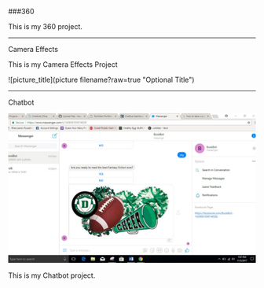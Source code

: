 ###360

This is my 360 project.

<script src="//360.vizor.io/scripts/embed.js" data-vizorurl="https://360.vizor.io/embed/v/qo1dr" ></script>

***

Camera Effects

This is my Camera Effects Project

![picture_title](picture filename?raw=true "Optional Title")


***

Chatbot

![BookBot](https://github.com/tressiefowler/tressiefowler.github.io/blob/master/chatbot.JPG?raw=true "Optional Title")

This is my Chatbot project.
